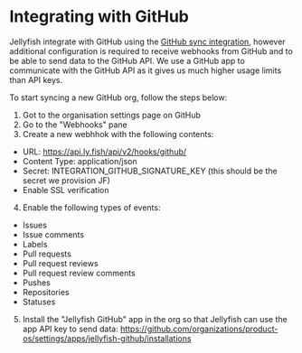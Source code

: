 # Integrating with GitHub

Jellyfish integrate with GitHub using the [GitHub sync integration](https://github.com/product-os/jellyfish-plugin-default/blob/master/lib/integrations/github.js), however additional configuration is required to receive webhooks from GitHub and to be able to send data to the GitHub API. We use a GitHub app to communicate with the GitHub API as it gives us much higher usage limits than API keys.

To start syncing a new GitHub org, follow the steps below:

1. Got to the organisation settings page on GitHub
2. Go to the "Webhooks" pane
3. Create a new webhhok with the following contents:
  - URL: https://api.ly.fish/api/v2/hooks/github/
  - Content Type: application/json
  - Secret: INTEGRATION_GITHUB_SIGNATURE_KEY (this should be the secret we provision JF)
  - Enable SSL verification
4. Enable the following types of events:
  - Issues
  - Issue comments
  - Labels
  - Pull requests
  - Pull request reviews
  - Pull request review comments
  - Pushes
  - Repositories
  - Statuses
5. Install the "Jellyfish GitHub" app in the org so that Jellyfish can use the app API key to send data: https://github.com/organizations/product-os/settings/apps/jellyfish-github/installations